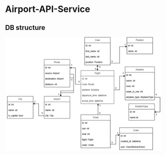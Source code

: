 # Airport-API-Service 

## DB structure

![Airplane_service_db.png](README_images/Airplane_service_db.png)
